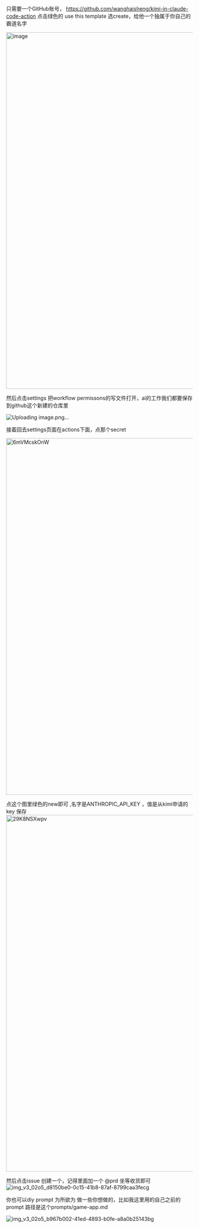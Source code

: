 只需要一个GitHub账号，
https://github.com/wanghaisheng/kimi-in-claude-code-action
点击绿色的 use this template 选create，给他一个独属于你自己的霸道名字


<img width="1912" height="962" alt="image" src="https://github.com/user-attachments/assets/08307a14-030d-46e4-a94e-8b22d73a1be3" />


然后点击settings  把workflow permissons的写文件打开，ai的工作我们都要保存到github这个新建的仓库里

![Uploading image.png…]()


接着回去settings页面在actions下面，点那个secret


<img width="1912" height="962" alt="6mVMcskOnW" src="https://github.com/user-attachments/assets/fa63eeb1-9651-4270-8d5c-5bddf3be64c7" />


点这个图里绿色的new即可 ,名字是ANTHROPIC_API_KEY ，值是从kimi申请的key 保存
<img width="1912" height="962" alt="29K8NSXwpv" src="https://github.com/user-attachments/assets/13e1b9ab-cc1a-4ece-ad12-99761b046fa5" />

然后点击issue 创建一个，记得里面加一个 @prd  坐等收货即可
![img_v3_02o5_d8150be0-0c15-41b8-87af-8799caa3fecg](https://github.com/user-attachments/assets/55c654a8-761a-4f50-93ba-b92a9fa8cac6)

你也可以diy prompt 为所欲为 做一些你想做的，比如我这里用的自己之前的prompt  路径是这个prompts/game-app.md

![img_v3_02o5_b967b002-41ed-4893-b0fe-a8a0b25143bg](https://github.com/user-attachments/assets/f0a4020a-8bd9-43e5-9c25-9017b677c016)
